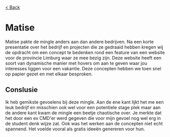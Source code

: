 [< Back](../README.md)

# Matise

Matise pakte de mingle anders aan dan andere bedrijven. Na een korte presentatie over het bedrijf en projecten die ze gedraaid hebben kregen wij de opdracht om een concept te bedenken rond een feature van een website voor de provincie Limburg waar ze mee bezig zijn. Deze website heeft een soort van dynamische manier met hovers om aan te geven waar jou interesses liggen voor een vakantie. Deze concepten hebben we toen snel op papier gezet en met elkaar besproken.

## Conslusie

Ik heb gemikste gevoelens bij deze mingle. Aan de ene kant lijkt het me een leuk bedrijf en misschien ook wel voor een potentiele stage plek maar aan de andere kant kwam de mingle een beetje chaotische over. Je merkte dat het door een ex CMD'er werd gegeven die voor mijn gevoel nog wel erg in de student denk wijze zat. Ook was het werken aan de concepten niet echt spannend. Het voelde vooral als gratis ideeën genereren voor hun.
